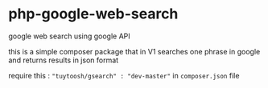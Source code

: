 # php-google-web-search
google web search using google API

this is a simple composer package that in V1 searches one phrase in google and returns results in json format

require this : `"tuytoosh/gsearch" : "dev-master"` in `composer.json` file

